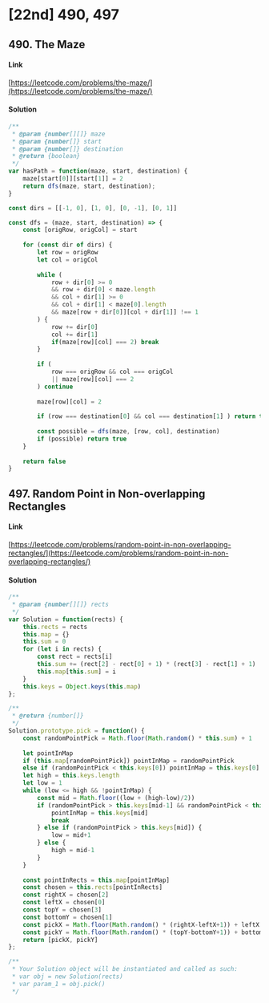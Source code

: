 # [22nd] 490, 497

<a name="inWZV"></a>
## 490. The Maze
<a name="XwxkM"></a>
#### Link
[https://leetcode.com/problems/the-maze/](https://leetcode.com/problems/the-maze/)
<a name="BPZY9"></a>
#### Solution
```javascript
/**
 * @param {number[][]} maze
 * @param {number[]} start
 * @param {number[]} destination
 * @return {boolean}
 */
var hasPath = function(maze, start, destination) {
    maze[start[0]][start[1]] = 2
    return dfs(maze, start, destination);   
}

const dirs = [[-1, 0], [1, 0], [0, -1], [0, 1]]

const dfs = (maze, start, destination) => {
    const [origRow, origCol] = start
    
    for (const dir of dirs) {
        let row = origRow
        let col = origCol
        
        while (
            row + dir[0] >= 0
            && row + dir[0] < maze.length
            && col + dir[1] >= 0
            && col + dir[1] < maze[0].length
            && maze[row + dir[0]][col + dir[1]] !== 1
        ) {
            row += dir[0]
            col += dir[1]
            if(maze[row][col] === 2) break
        }
        
        if (
            row === origRow && col === origCol
            || maze[row][col] === 2
        ) continue
        
        maze[row][col] = 2
        
        if (row === destination[0] && col === destination[1] ) return true
        
        const possible = dfs(maze, [row, col], destination)
        if (possible) return true
    }
    
    return false
}
```
<a name="ySJFt"></a>
## 497. Random Point in Non-overlapping Rectangles
<a name="uEAm4"></a>
#### Link
[https://leetcode.com/problems/random-point-in-non-overlapping-rectangles/](https://leetcode.com/problems/random-point-in-non-overlapping-rectangles/)
<a name="4b2Ak"></a>
#### Solution
```javascript
/**
 * @param {number[][]} rects
 */
var Solution = function(rects) {
    this.rects = rects
    this.map = {}
    this.sum = 0
    for (let i in rects) {
        const rect = rects[i]
        this.sum += (rect[2] - rect[0] + 1) * (rect[3] - rect[1] + 1)
        this.map[this.sum] = i
    }
    this.keys = Object.keys(this.map)
};

/**
 * @return {number[]}
 */
Solution.prototype.pick = function() {
    const randomPointPick = Math.floor(Math.random() * this.sum) + 1
    
    let pointInMap
    if (this.map[randomPointPick]) pointInMap = randomPointPick
    else if (randomPointPick < this.keys[0]) pointInMap = this.keys[0]
    let high = this.keys.length
    let low = 1
    while (low <= high && !pointInMap) {
        const mid = Math.floor((low + (high-low)/2))
        if (randomPointPick > this.keys[mid-1] && randomPointPick < this.keys[mid]) {
            pointInMap = this.keys[mid]
            break
        } else if (randomPointPick > this.keys[mid]) {
            low = mid+1
        } else {
            high = mid-1
        }
    }
    
    const pointInRects = this.map[pointInMap]
    const chosen = this.rects[pointInRects]
    const rightX = chosen[2]
    const leftX = chosen[0]
    const topY = chosen[3]
    const bottomY = chosen[1]
    const pickX = Math.floor(Math.random() * (rightX-leftX+1)) + leftX
    const pickY = Math.floor(Math.random() * (topY-bottomY+1)) + bottomY
    return [pickX, pickY]
};

/** 
 * Your Solution object will be instantiated and called as such:
 * var obj = new Solution(rects)
 * var param_1 = obj.pick()
 */
```
